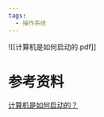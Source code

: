 ```yaml
---
tags:
  - 操作系统
---
```

![[计算机是如何启动的.pdf]]

# 参考资料
[计算机是如何启动的？](https://www.ruanyifeng.com/blog/2013/02/booting.html)